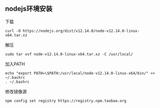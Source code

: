 ## nodejs环境安装

下载

    curl -O https://nodejs.org/dist/v12.14.0/node-v12.14.0-linux-x64.tar.xz

解压
    
    sudo tar xvf node-v12.14.0-linux-x64.tar.xz -C /usr/local/
   
加入PATH
    
    echo "export PATH=\$PATH:/usr/local/node-v12.14.0-linux-x64/bin/" >> ~/.bashrc
    . ~/.bashrc
    
修改镜像源

    npm config set registry https://registry.npm.taobao.org